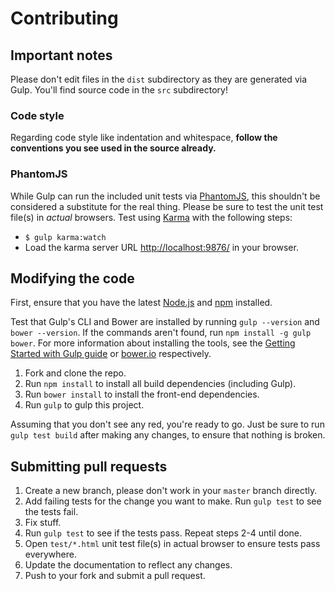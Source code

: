 # Contributing

## Important notes
Please don't edit files in the `dist` subdirectory as they are generated via Gulp. You'll find source code in the `src` subdirectory!

### Code style
Regarding code style like indentation and whitespace, **follow the conventions you see used in the source already.**

### PhantomJS
While Gulp can run the included unit tests via [PhantomJS](http://phantomjs.org/), this shouldn't be considered a substitute for the real thing. Please be sure to test the unit test file(s) in _actual_ browsers. Test using [Karma](http://karma-runner.github.io/0.12/index.html) with the following steps:

* `$ gulp karma:watch`
* Load the karma server URL [http://localhost:9876/](http://localhost:9876/) in your browser.

## Modifying the code
First, ensure that you have the latest [Node.js](http://nodejs.org/) and [npm](http://npmjs.org/) installed.

Test that Gulp's CLI and Bower are installed by running `gulp --version` and `bower --version`.  If the commands aren't found, run `npm install -g gulp bower`.  For more information about installing the tools, see the [Getting Started with Gulp guide](https://github.com/gulpjs/gulp/blob/master/docs/getting-started.md#getting-started) or [bower.io](http://bower.io/) respectively.

1. Fork and clone the repo.
1. Run `npm install` to install all build dependencies (including Gulp).
1. Run `bower install` to install the front-end dependencies.
1. Run `gulp` to gulp this project.

Assuming that you don't see any red, you're ready to go. Just be sure to run `gulp test build` after making any changes, to ensure that nothing is broken.

## Submitting pull requests

1. Create a new branch, please don't work in your `master` branch directly.
1. Add failing tests for the change you want to make. Run `gulp test` to see the tests fail.
1. Fix stuff.
1. Run `gulp test` to see if the tests pass. Repeat steps 2-4 until done.
1. Open `test/*.html` unit test file(s) in actual browser to ensure tests pass everywhere.
1. Update the documentation to reflect any changes.
1. Push to your fork and submit a pull request.
